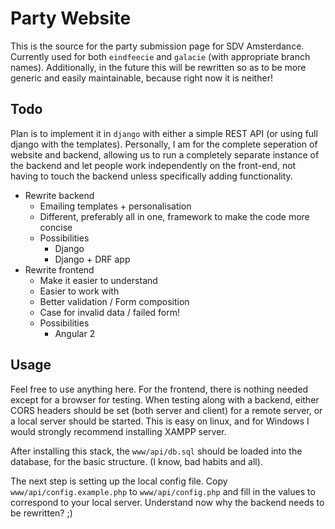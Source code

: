 # Party Website

This is the source for the party submission page for SDV Amsterdance. Currently used for both `eindfeecie` and `galacie` (with appropriate branch names). Additionally, in the future this will be rewritten so as to be more generic and easily maintainable, because right now it is neither!

## Todo
Plan is to implement it in `django` with either a simple REST API (or using full django with the templates). Personally, I am for the complete seperation of website and backend, allowing us to run a completely separate instance of the backend and let people work independently on the front-end, not having to touch the backend unless specifically adding functionality.

- Rewrite backend
  - Emailing templates + personalisation
  - Different, preferably all in one, framework to make the code more concise
  - Possibilities 
    - Django
    - Django + DRF app
- Rewrite frontend
  - Make it easier to understand 
  - Easier to work with
  - Better validation / Form composition
  - Case for invalid data / failed form!
  - Possibilities
     - Angular 2


## Usage
Feel free to use anything here. For the frontend, there is nothing needed except for a browser for testing. When testing along with a backend, either CORS headers should be set (both server and client) for a remote server, or a local server should be started. This is easy on linux, and for Windows I would strongly recommend installing XAMPP server. 

After installing this stack, the `www/api/db.sql` should be loaded into the database, for the basic structure. (I know, bad habits and all). 

The next step is setting up the local config file. Copy `www/api/config.example.php` to `www/api/config.php` and fill in the values to correspond to your local server. Understand now why the backend needs to be rewritten? ;) 